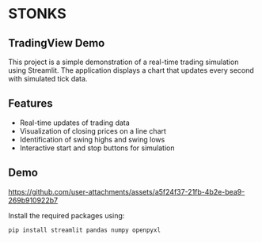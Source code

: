 # STONKS


## TradingView Demo

This project is a simple demonstration of a real-time trading simulation using Streamlit. The application displays a chart that updates every second with simulated tick data.

## Features

- Real-time updates of trading data
- Visualization of closing prices on a line chart
- Identification of swing highs and swing lows
- Interactive start and stop buttons for simulation

## Demo



https://github.com/user-attachments/assets/a5f24f37-21fb-4b2e-bea9-269b910922b7





Install the required packages using:

```bash
pip install streamlit pandas numpy openpyxl
